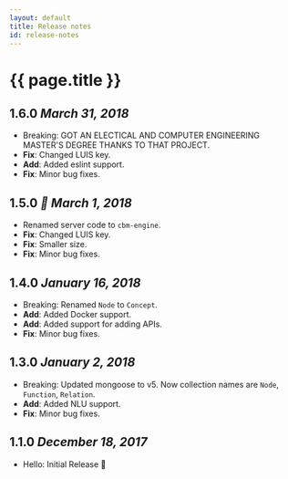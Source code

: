```yaml
---
layout: default
title: Release notes
id: release-notes
---
```


# {{ page.title }}

## 1.6.0 *March 31, 2018*

- <span class="tag">Breaking</span>: <span class="red">GOT AN ELECTICAL AND COMPUTER ENGINEERING MASTER'S DEGREE THANKS TO THAT PROJECT.</span>
- __Fix__: Changed LUIS key.
- __Add__: Added eslint support.
- __Fix__: Minor bug fixes.

## 1.5.0 *🌱 March 1, 2018*

- Renamed server code to `cbm-engine`.
- __Fix__: Changed LUIS key.
- __Fix__: Smaller size.
- __Fix__: Minor bug fixes.

## 1.4.0 *January 16, 2018*

- <span class="tag">Breaking</span>: Renamed `Node` to `Concept`.
- __Add__: Added Docker support.
- __Add__: Added support for adding APIs.
- __Fix__: Minor bug fixes.

## 1.3.0 *January 2, 2018*

- <span class="tag">Breaking</span>: Updated mongoose to v5. Now collection names are `Node`, `Function`, `Relation`.
- __Add__: Added NLU support.
- __Fix__: Minor bug fixes.

## 1.1.0 *December 18, 2017*

- <span class="tag">Hello</span>: Initial Release 🚀

<br>
<br>
<br>
